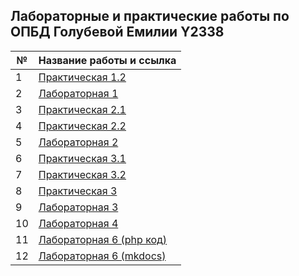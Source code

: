 ## Лабораторные и практические работы по ОПБД Голубевой Емилии Y2338

| №    | Название работы и ссылка                                     |
| ---- | ------------------------------------------------------------ |
| 1    | [Практическая 1.2](https://github.com/TonikX/ITMO_FSPO_DataBases_2020-2021/tree/master/students/y2338/Emiliya_Golubeva/lections_1_oltp_olap) |
| 2    | [Лабораторная 1](https://github.com/TonikX/ITMO_FSPO_DataBases_2020-2021/tree/master/students/y2338/Emiliya_Golubeva/Lab_1) |
| 3    | [Практическая 2.1](https://github.com/TonikX/ITMO_FSPO_DataBases_2020-2021/tree/master/students/y2338/Emiliya_Golubeva/Practicheskaya_2.1) |
| 4    | [Практическая 2.2](https://github.com/TonikX/ITMO_FSPO_DataBases_2020-2021/tree/master/students/y2338/Emiliya_Golubeva/Practicheskaya_2.2) |
| 5    | [Лабораторная 2](./Laboratornaya2)                           |
| 6    | [Практическая 3.1](./Practicheckaya3)                        |
| 7    | [Практическая 3.2](.Practicheckaya3_2)                       |
| 8    | [Практическая 3](.readme)                                    |
| 9    | [Лабораторная 3](.LR3_Mkdocs)                                |
| 10   | [Лабораторная 4](.Laboratornaya4)                            |
| 11   | [Лабораторная 6 (php код)](.LR6_php_code)                    |
| 12   | [Лабораторная 6 (mkdocs)](.LR6_MkDocs)                       |

